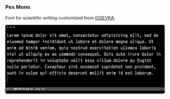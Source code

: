 ### Pes Mono
Font for scientific writing customized from [IOSEVKA](https://github.com/be5invis/Iosevka).

![](./resources/demo.png)
